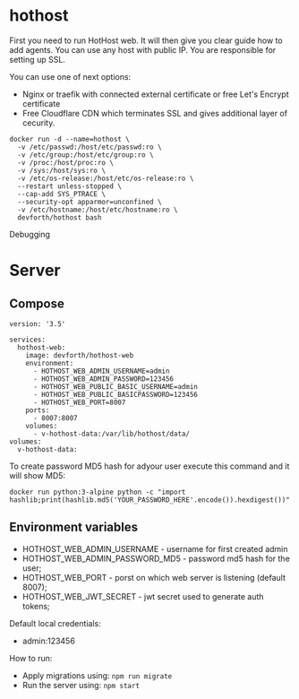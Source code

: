 # hothost


First you need to run HotHost web. It will then give you clear guide how to add agents. 
You can use any host with public IP. You are responsible for setting up SSL. 

You can use one of next options:
- Nginx or traefik with connected external certificate or free Let's Encrypt certificate
- Free Cloudflare CDN which terminates SSL and gives additional layer of cecurity.

```
docker run -d --name=hothost \
  -v /etc/passwd:/host/etc/passwd:ro \
  -v /etc/group:/host/etc/group:ro \
  -v /proc:/host/proc:ro \
  -v /sys:/host/sys:ro \
  -v /etc/os-release:/host/etc/os-release:ro \
  --restart unless-stopped \
  --cap-add SYS_PTRACE \
  --security-opt apparmor=unconfined \
  -v /etc/hostname:/host/etc/hostname:ro \
  devforth/hothost bash
```


Debugging

# Server

## Compose
```
version: '3.5'

services:
  hothost-web:
    image: devforth/hothost-web
    environment:
      - HOTHOST_WEB_ADMIN_USERNAME=admin
      - HOTHOST_WEB_ADMIN_PASSWORD=123456
      - HOTHOST_WEB_PUBLIC_BASIC_USERNAME=admin
      - HOTHOST_WEB_PUBLIC_BASICPASSWORD=123456
      - HOTHOST_WEB_PORT=8007
    ports:
      - 8007:8007
    volumes:
      - v-hothost-data:/var/lib/hothost/data/
volumes:
  v-hothost-data:
```

To create password MD5 hash for adyour user execute this command and it will show MD5:

```
docker run python:3-alpine python -c "import hashlib;print(hashlib.md5('YOUR_PASSWORD_HERE'.encode()).hexdigest())"
```



## Environment variables
- HOTHOST_WEB_ADMIN_USERNAME - username for first created admin
- HOTHOST_WEB_ADMIN_PASSWORD_MD5 - password md5 hash for the user;
- HOTHOST_WEB_PORT - porst on which web server is listening (default 8007);
- HOTHOST_WEB_JWT_SECRET - jwt secret used to generate auth tokens;

Default local credentials:
- admin:123456

How to run:
- Apply migrations using: `npm run migrate`
- Run the server using: `npm start`
